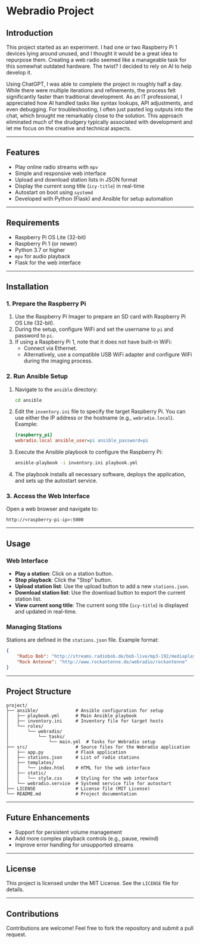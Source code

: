 # Webradio Project

## Introduction

This project started as an experiment. I had one or two Raspberry Pi 1 devices lying around unused, and I thought it would be a great idea to repurpose them. Creating a web radio seemed like a manageable task for this somewhat outdated hardware. The twist? I decided to rely on AI to help develop it.

Using ChatGPT, I was able to complete the project in roughly half a day. While there were multiple iterations and refinements, the process felt significantly faster than traditional development. As an IT professional, I appreciated how AI handled tasks like syntax lookups, API adjustments, and even debugging. For troubleshooting, I often just pasted log outputs into the chat, which brought me remarkably close to the solution. This approach eliminated much of the drudgery typically associated with development and let me focus on the creative and technical aspects.

---

## Features

- Play online radio streams with `mpv`
- Simple and responsive web interface
- Upload and download station lists in JSON format
- Display the current song title (`icy-title`) in real-time
- Autostart on boot using `systemd`
- Developed with Python (Flask) and Ansible for setup automation

---

## Requirements

- Raspberry Pi OS Lite (32-bit)
- Raspberry Pi 1 (or newer)
- Python 3.7 or higher
- `mpv` for audio playback
- Flask for the web interface

---

## Installation

### 1. Prepare the Raspberry Pi

1. Use the Raspberry Pi Imager to prepare an SD card with Raspberry Pi OS Lite (32-bit).
2. During the setup, configure WiFi and set the username to `pi` and password to `pi`.
3. If using a Raspberry Pi 1, note that it does not have built-in WiFi:
   - Connect via Ethernet.
   - Alternatively, use a compatible USB WiFi adapter and configure WiFi during the imaging process.

### 2. Run Ansible Setup

1. Navigate to the `ansible` directory:
   ```bash
   cd ansible
   ```
2. Edit the `inventory.ini` file to specify the target Raspberry Pi. You can use either the IP address or the hostname (e.g., `webradio.local`). Example:
   ```ini
   [raspberry_pi]
   webradio.local ansible_user=pi ansible_password=pi
   ```
3. Execute the Ansible playbook to configure the Raspberry Pi:
   ```bash
   ansible-playbook -i inventory.ini playbook.yml
   ```
4. The playbook installs all necessary software, deploys the application, and sets up the autostart service.

### 3. Access the Web Interface

Open a web browser and navigate to:
```
http://<raspberry-pi-ip>:5000
```

---

## Usage

### Web Interface

- **Play a station**: Click on a station button.
- **Stop playback**: Click the "Stop" button.
- **Upload station list**: Use the upload button to add a new `stations.json`.
- **Download station list**: Use the download button to export the current station list.
- **View current song title**: The current song title (`icy-title`) is displayed and updated in real-time.

### Managing Stations

Stations are defined in the `stations.json` file. Example format:
```json
{
    "Radio Bob": "http://streams.radiobob.de/bob-live/mp3-192/mediaplayer",
    "Rock Antenne": "http://www.rockantenne.de/webradio/rockantenne"
}
```

---

## Project Structure

```
project/
├── ansible/              # Ansible configuration for setup
│   ├── playbook.yml      # Main Ansible playbook
│   ├── inventory.ini     # Inventory file for target hosts
│   └── roles/
│       └── webradio/
│           └── tasks/
│               └── main.yml  # Tasks for Webradio setup
├── src/                  # Source files for the Webradio application
│   ├── app.py            # Flask application
│   ├── stations.json     # List of radio stations
│   ├── templates/
│   │   └── index.html    # HTML for the web interface
│   ├── static/
│   │   └── style.css     # Styling for the web interface
│   └── webradio.service  # Systemd service file for autostart
├── LICENSE               # License file (MIT License)
└── README.md             # Project documentation
```

---

## Future Enhancements

- Support for persistent volume management
- Add more complex playback controls (e.g., pause, rewind)
- Improve error handling for unsupported streams

---

## License

This project is licensed under the MIT License. See the `LICENSE` file for details.

---

## Contributions

Contributions are welcome! Feel free to fork the repository and submit a pull request.

